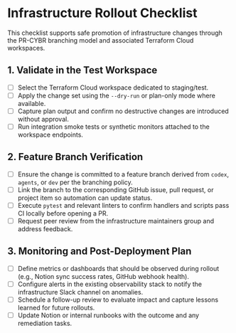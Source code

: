 # Infrastructure Rollout Checklist

This checklist supports safe promotion of infrastructure changes through the PR-CYBR branching model and associated Terraform Cloud workspaces.

## 1. Validate in the Test Workspace
- [ ] Select the Terraform Cloud workspace dedicated to staging/test.
- [ ] Apply the change set using the `--dry-run` or plan-only mode where available.
- [ ] Capture plan output and confirm no destructive changes are introduced without approval.
- [ ] Run integration smoke tests or synthetic monitors attached to the workspace endpoints.

## 2. Feature Branch Verification
- [ ] Ensure the change is committed to a feature branch derived from `codex`, `agents`, or `dev` per the branching policy.
- [ ] Link the branch to the corresponding GitHub issue, pull request, or project item so automation can update status.
- [ ] Execute `pytest` and relevant linters to confirm handlers and scripts pass CI locally before opening a PR.
- [ ] Request peer review from the infrastructure maintainers group and address feedback.

## 3. Monitoring and Post-Deployment Plan
- [ ] Define metrics or dashboards that should be observed during rollout (e.g., Notion sync success rates, GitHub webhook health).
- [ ] Configure alerts in the existing observability stack to notify the infrastructure Slack channel on anomalies.
- [ ] Schedule a follow-up review to evaluate impact and capture lessons learned for future rollouts.
- [ ] Update Notion or internal runbooks with the outcome and any remediation tasks.
